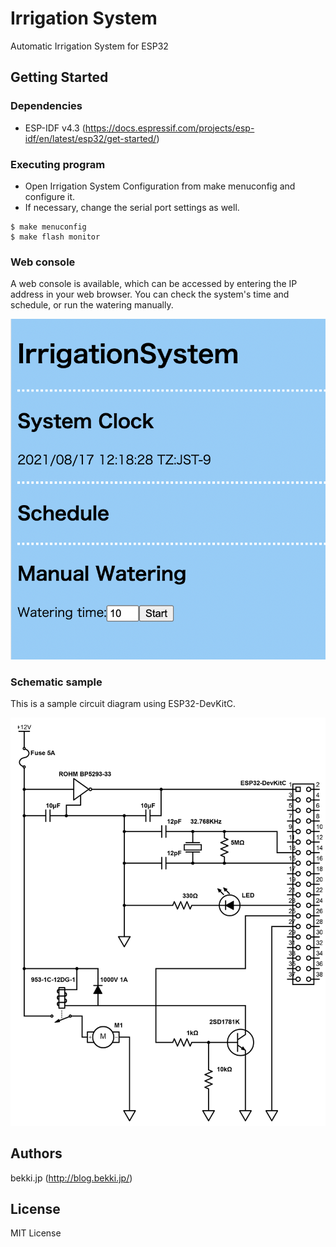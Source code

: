 # Irrigation System

Automatic Irrigation System for ESP32

## Getting Started

### Dependencies

* ESP-IDF v4.3 (https://docs.espressif.com/projects/esp-idf/en/latest/esp32/get-started/)

### Executing program

* Open Irrigation System Configuration from make menuconfig and configure it.
* If necessary, change the serial port settings as well.
```
$ make menuconfig 
$ make flash monitor
```

### Web console

A web console is available, which can be accessed by entering the IP address in your web browser.
You can check the system's time and schedule, or run the watering manually.

![Web Console](docs/web_console.png)


### Schematic sample

This is a sample circuit diagram using ESP32-DevKitC.

![Schematic](docs/schematic.png)

## Authors

bekki.jp (http://blog.bekki.jp/)

## License

MIT License
